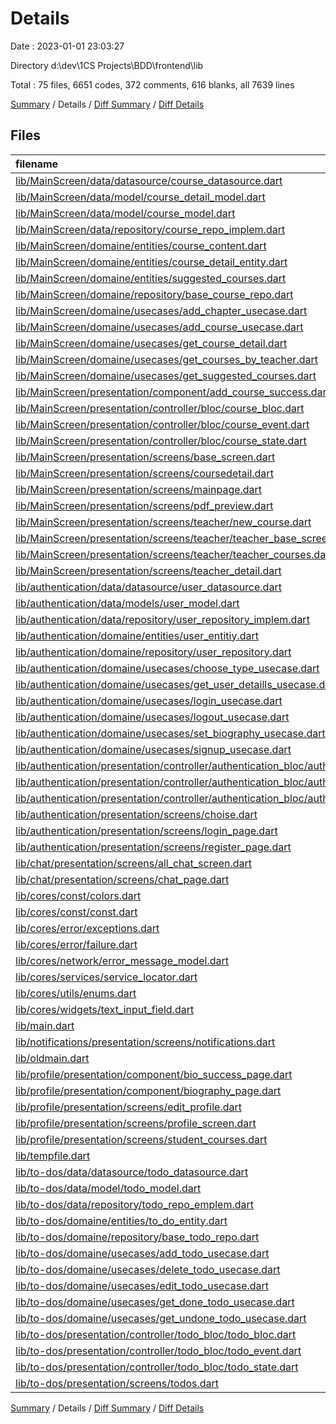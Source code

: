 # Details

Date : 2023-01-01 23:03:27

Directory d:\\dev\\1CS Projects\\BDD\\frontend\\lib

Total : 75 files,  6651 codes, 372 comments, 616 blanks, all 7639 lines

[Summary](results.md) / Details / [Diff Summary](diff.md) / [Diff Details](diff-details.md)

## Files
| filename | language | code | comment | blank | total |
| :--- | :--- | ---: | ---: | ---: | ---: |
| [lib/MainScreen/data/datasource/course_datasource.dart](/lib/MainScreen/data/datasource/course_datasource.dart) | Dart | 122 | 6 | 15 | 143 |
| [lib/MainScreen/data/model/course_detail_model.dart](/lib/MainScreen/data/model/course_detail_model.dart) | Dart | 47 | 4 | 6 | 57 |
| [lib/MainScreen/data/model/course_model.dart](/lib/MainScreen/data/model/course_model.dart) | Dart | 22 | 7 | 4 | 33 |
| [lib/MainScreen/data/repository/course_repo_implem.dart](/lib/MainScreen/data/repository/course_repo_implem.dart) | Dart | 59 | 1 | 8 | 68 |
| [lib/MainScreen/domaine/entities/course_content.dart](/lib/MainScreen/domaine/entities/course_content.dart) | Dart | 23 | 1 | 6 | 30 |
| [lib/MainScreen/domaine/entities/course_detail_entity.dart](/lib/MainScreen/domaine/entities/course_detail_entity.dart) | Dart | 30 | 4 | 5 | 39 |
| [lib/MainScreen/domaine/entities/suggested_courses.dart](/lib/MainScreen/domaine/entities/suggested_courses.dart) | Dart | 20 | 1 | 4 | 25 |
| [lib/MainScreen/domaine/repository/base_course_repo.dart](/lib/MainScreen/domaine/repository/base_course_repo.dart) | Dart | 13 | 0 | 4 | 17 |
| [lib/MainScreen/domaine/usecases/add_chapter_usecase.dart](/lib/MainScreen/domaine/usecases/add_chapter_usecase.dart) | Dart | 13 | 0 | 4 | 17 |
| [lib/MainScreen/domaine/usecases/add_course_usecase.dart](/lib/MainScreen/domaine/usecases/add_course_usecase.dart) | Dart | 11 | 0 | 4 | 15 |
| [lib/MainScreen/domaine/usecases/get_course_detail.dart](/lib/MainScreen/domaine/usecases/get_course_detail.dart) | Dart | 11 | 0 | 4 | 15 |
| [lib/MainScreen/domaine/usecases/get_courses_by_teacher.dart](/lib/MainScreen/domaine/usecases/get_courses_by_teacher.dart) | Dart | 11 | 0 | 4 | 15 |
| [lib/MainScreen/domaine/usecases/get_suggested_courses.dart](/lib/MainScreen/domaine/usecases/get_suggested_courses.dart) | Dart | 11 | 0 | 4 | 15 |
| [lib/MainScreen/presentation/component/add_course_success.dart](/lib/MainScreen/presentation/component/add_course_success.dart) | Dart | 77 | 1 | 3 | 81 |
| [lib/MainScreen/presentation/controller/bloc/course_bloc.dart](/lib/MainScreen/presentation/controller/bloc/course_bloc.dart) | Dart | 129 | 0 | 13 | 142 |
| [lib/MainScreen/presentation/controller/bloc/course_event.dart](/lib/MainScreen/presentation/controller/bloc/course_event.dart) | Dart | 32 | 0 | 12 | 44 |
| [lib/MainScreen/presentation/controller/bloc/course_state.dart](/lib/MainScreen/presentation/controller/bloc/course_state.dart) | Dart | 93 | 16 | 16 | 125 |
| [lib/MainScreen/presentation/screens/base_screen.dart](/lib/MainScreen/presentation/screens/base_screen.dart) | Dart | 92 | 15 | 6 | 113 |
| [lib/MainScreen/presentation/screens/coursedetail.dart](/lib/MainScreen/presentation/screens/coursedetail.dart) | Dart | 375 | 1 | 9 | 385 |
| [lib/MainScreen/presentation/screens/mainpage.dart](/lib/MainScreen/presentation/screens/mainpage.dart) | Dart | 535 | 1 | 20 | 556 |
| [lib/MainScreen/presentation/screens/pdf_preview.dart](/lib/MainScreen/presentation/screens/pdf_preview.dart) | Dart | 19 | 0 | 4 | 23 |
| [lib/MainScreen/presentation/screens/teacher/new_course.dart](/lib/MainScreen/presentation/screens/teacher/new_course.dart) | Dart | 463 | 6 | 21 | 490 |
| [lib/MainScreen/presentation/screens/teacher/teacher_base_screen.dart](/lib/MainScreen/presentation/screens/teacher/teacher_base_screen.dart) | Dart | 83 | 15 | 7 | 105 |
| [lib/MainScreen/presentation/screens/teacher/teacher_courses.dart](/lib/MainScreen/presentation/screens/teacher/teacher_courses.dart) | Dart | 220 | 23 | 11 | 254 |
| [lib/MainScreen/presentation/screens/teacher_detail.dart](/lib/MainScreen/presentation/screens/teacher_detail.dart) | Dart | 247 | 1 | 9 | 257 |
| [lib/authentication/data/datasource/user_datasource.dart](/lib/authentication/data/datasource/user_datasource.dart) | Dart | 186 | 1 | 24 | 211 |
| [lib/authentication/data/models/user_model.dart](/lib/authentication/data/models/user_model.dart) | Dart | 33 | 0 | 4 | 37 |
| [lib/authentication/data/repository/user_repository_implem.dart](/lib/authentication/data/repository/user_repository_implem.dart) | Dart | 76 | 0 | 14 | 90 |
| [lib/authentication/domaine/entities/user_entitiy.dart](/lib/authentication/domaine/entities/user_entitiy.dart) | Dart | 16 | 0 | 4 | 20 |
| [lib/authentication/domaine/repository/user_repository.dart](/lib/authentication/domaine/repository/user_repository.dart) | Dart | 12 | 0 | 10 | 22 |
| [lib/authentication/domaine/usecases/choose_type_usecase.dart](/lib/authentication/domaine/usecases/choose_type_usecase.dart) | Dart | 10 | 0 | 4 | 14 |
| [lib/authentication/domaine/usecases/get_user_detaills_usecase.dart](/lib/authentication/domaine/usecases/get_user_detaills_usecase.dart) | Dart | 12 | 0 | 4 | 16 |
| [lib/authentication/domaine/usecases/login_usecase.dart](/lib/authentication/domaine/usecases/login_usecase.dart) | Dart | 11 | 0 | 4 | 15 |
| [lib/authentication/domaine/usecases/logout_usecase.dart](/lib/authentication/domaine/usecases/logout_usecase.dart) | Dart | 10 | 0 | 5 | 15 |
| [lib/authentication/domaine/usecases/set_biography_usecase.dart](/lib/authentication/domaine/usecases/set_biography_usecase.dart) | Dart | 10 | 0 | 4 | 14 |
| [lib/authentication/domaine/usecases/signup_usecase.dart](/lib/authentication/domaine/usecases/signup_usecase.dart) | Dart | 11 | 0 | 5 | 16 |
| [lib/authentication/presentation/controller/authentication_bloc/authentication_bloc.dart](/lib/authentication/presentation/controller/authentication_bloc/authentication_bloc.dart) | Dart | 139 | 0 | 11 | 150 |
| [lib/authentication/presentation/controller/authentication_bloc/authentication_event.dart](/lib/authentication/presentation/controller/authentication_bloc/authentication_event.dart) | Dart | 42 | 0 | 18 | 60 |
| [lib/authentication/presentation/controller/authentication_bloc/authentication_state.dart](/lib/authentication/presentation/controller/authentication_bloc/authentication_state.dart) | Dart | 41 | 0 | 19 | 60 |
| [lib/authentication/presentation/screens/choise.dart](/lib/authentication/presentation/screens/choise.dart) | Dart | 215 | 0 | 5 | 220 |
| [lib/authentication/presentation/screens/login_page.dart](/lib/authentication/presentation/screens/login_page.dart) | Dart | 359 | 7 | 14 | 380 |
| [lib/authentication/presentation/screens/register_page.dart](/lib/authentication/presentation/screens/register_page.dart) | Dart | 328 | 1 | 16 | 345 |
| [lib/chat/presentation/screens/all_chat_screen.dart](/lib/chat/presentation/screens/all_chat_screen.dart) | Dart | 182 | 5 | 7 | 194 |
| [lib/chat/presentation/screens/chat_page.dart](/lib/chat/presentation/screens/chat_page.dart) | Dart | 206 | 1 | 30 | 237 |
| [lib/cores/const/colors.dart](/lib/cores/const/colors.dart) | Dart | 7 | 0 | 1 | 8 |
| [lib/cores/const/const.dart](/lib/cores/const/const.dart) | Dart | 3 | 0 | 0 | 3 |
| [lib/cores/error/exceptions.dart](/lib/cores/error/exceptions.dart) | Dart | 9 | 1 | 8 | 18 |
| [lib/cores/error/failure.dart](/lib/cores/error/failure.dart) | Dart | 13 | 0 | 7 | 20 |
| [lib/cores/network/error_message_model.dart](/lib/cores/network/error_message_model.dart) | Dart | 17 | 0 | 4 | 21 |
| [lib/cores/services/service_locator.dart](/lib/cores/services/service_locator.dart) | Dart | 63 | 11 | 12 | 86 |
| [lib/cores/utils/enums.dart](/lib/cores/utils/enums.dart) | Dart | 5 | 0 | 0 | 5 |
| [lib/cores/widgets/text_input_field.dart](/lib/cores/widgets/text_input_field.dart) | Dart | 45 | 1 | 4 | 50 |
| [lib/main.dart](/lib/main.dart) | Dart | 36 | 1 | 7 | 44 |
| [lib/notifications/presentation/screens/notifications.dart](/lib/notifications/presentation/screens/notifications.dart) | Dart | 69 | 0 | 6 | 75 |
| [lib/oldmain.dart](/lib/oldmain.dart) | Dart | 36 | 1 | 7 | 44 |
| [lib/profile/presentation/component/bio_success_page.dart](/lib/profile/presentation/component/bio_success_page.dart) | Dart | 77 | 1 | 3 | 81 |
| [lib/profile/presentation/component/biography_page.dart](/lib/profile/presentation/component/biography_page.dart) | Dart | 138 | 5 | 6 | 149 |
| [lib/profile/presentation/screens/edit_profile.dart](/lib/profile/presentation/screens/edit_profile.dart) | Dart | 137 | 0 | 4 | 141 |
| [lib/profile/presentation/screens/profile_screen.dart](/lib/profile/presentation/screens/profile_screen.dart) | Dart | 353 | 5 | 13 | 371 |
| [lib/profile/presentation/screens/student_courses.dart](/lib/profile/presentation/screens/student_courses.dart) | Dart | 16 | 0 | 4 | 20 |
| [lib/tempfile.dart](/lib/tempfile.dart) | Dart | 0 | 205 | 31 | 236 |
| [lib/to-dos/data/datasource/todo_datasource.dart](/lib/to-dos/data/datasource/todo_datasource.dart) | Dart | 93 | 0 | 11 | 104 |
| [lib/to-dos/data/model/todo_model.dart](/lib/to-dos/data/model/todo_model.dart) | Dart | 24 | 0 | 4 | 28 |
| [lib/to-dos/data/repository/todo_repo_emplem.dart](/lib/to-dos/data/repository/todo_repo_emplem.dart) | Dart | 61 | 0 | 8 | 69 |
| [lib/to-dos/domaine/entities/to_do_entity.dart](/lib/to-dos/domaine/entities/to_do_entity.dart) | Dart | 15 | 1 | 4 | 20 |
| [lib/to-dos/domaine/repository/base_todo_repo.dart](/lib/to-dos/domaine/repository/base_todo_repo.dart) | Dart | 10 | 0 | 3 | 13 |
| [lib/to-dos/domaine/usecases/add_todo_usecase.dart](/lib/to-dos/domaine/usecases/add_todo_usecase.dart) | Dart | 11 | 0 | 4 | 15 |
| [lib/to-dos/domaine/usecases/delete_todo_usecase.dart](/lib/to-dos/domaine/usecases/delete_todo_usecase.dart) | Dart | 11 | 0 | 4 | 15 |
| [lib/to-dos/domaine/usecases/edit_todo_usecase.dart](/lib/to-dos/domaine/usecases/edit_todo_usecase.dart) | Dart | 11 | 0 | 4 | 15 |
| [lib/to-dos/domaine/usecases/get_done_todo_usecase.dart](/lib/to-dos/domaine/usecases/get_done_todo_usecase.dart) | Dart | 11 | 0 | 4 | 15 |
| [lib/to-dos/domaine/usecases/get_undone_todo_usecase.dart](/lib/to-dos/domaine/usecases/get_undone_todo_usecase.dart) | Dart | 11 | 0 | 4 | 15 |
| [lib/to-dos/presentation/controller/todo_bloc/todo_bloc.dart](/lib/to-dos/presentation/controller/todo_bloc/todo_bloc.dart) | Dart | 74 | 0 | 7 | 81 |
| [lib/to-dos/presentation/controller/todo_bloc/todo_event.dart](/lib/to-dos/presentation/controller/todo_bloc/todo_event.dart) | Dart | 17 | 0 | 9 | 26 |
| [lib/to-dos/presentation/controller/todo_bloc/todo_state.dart](/lib/to-dos/presentation/controller/todo_bloc/todo_state.dart) | Dart | 55 | 11 | 7 | 73 |
| [lib/to-dos/presentation/screens/todos.dart](/lib/to-dos/presentation/screens/todos.dart) | Dart | 566 | 11 | 21 | 598 |

[Summary](results.md) / Details / [Diff Summary](diff.md) / [Diff Details](diff-details.md)